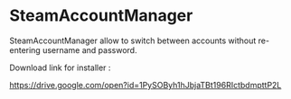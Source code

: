 # SteamAccountManager

SteamAccountManager allow to switch between accounts without re-entering username and password. 

Download link for installer :

https://drive.google.com/open?id=1PySOByh1hJbjaTBt196RIctbdmpttP2L
